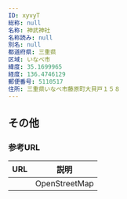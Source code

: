 ```yaml
---
ID: xyvyT
総称: null
名称: 神武神社
名称読み: null
別名: null
都道府県: 三重県
区域: いなべ市
緯度: 35.1699965
経度: 136.4746129
郵便番号: 5110517
住所: 三重県いなべ市藤原町大貝戸１５８
---
```


## その他

### 参考URL

| URL | 説明          |
| --- | ------------- |
|     | OpenStreetMap |

